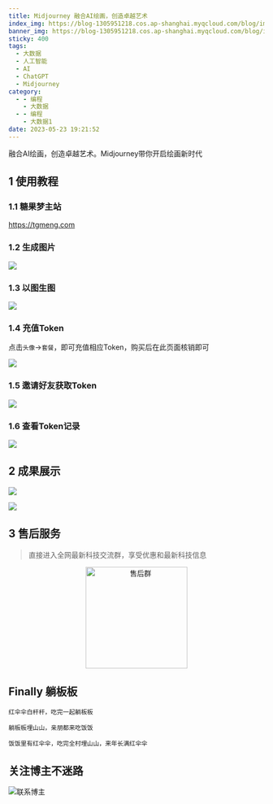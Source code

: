 ```yaml
---
title: Midjourney 融合AI绘画，创造卓越艺术
index_img: https://blog-1305951218.cos.ap-shanghai.myqcloud.com/blog/image/articleBg/1(112).jpg
banner_img: https://blog-1305951218.cos.ap-shanghai.myqcloud.com/blog/image/articleBg/1(112).jpg
sticky: 400
tags:
  - 大数据
  - 人工智能
  - AI
  - ChatGPT
  - Midjourney
category:
  - - 编程
    - 大数据
  - - 编程
    - 大数据1
date: 2023-05-23 19:21:52
---
```


融合AI绘画，创造卓越艺术。Midjourney带你开启绘画新时代

<!-- more -->

## 1 使用教程

### 1.1 糖果梦主站

https://tgmeng.com

### 1.2 生成图片

![](https://blog-1305951218.cos.ap-shanghai.myqcloud.com/blog/image/articleContent/Midjourney/4.png)

### 1.3 以图生图

![](https://blog-1305951218.cos.ap-shanghai.myqcloud.com/blog/image/articleContent/Midjourney/5.png)

### 1.4 充值Token

点击`头像`->`套餐`，即可充值相应Token，购买后在此页面核销即可

![](https://blog-1305951218.cos.ap-shanghai.myqcloud.com/blog/image/articleContent/Midjourney/6.png)

### 1.5 邀请好友获取Token

![](https://blog-1305951218.cos.ap-shanghai.myqcloud.com/blog/image/articleContent/Midjourney/8.png)

### 1.6 查看Token记录

![](https://blog-1305951218.cos.ap-shanghai.myqcloud.com/blog/image/articleContent/Midjourney/7.png)

## 2 成果展示

![](https://blog-1305951218.cos.ap-shanghai.myqcloud.com/blog/image/articleContent/Midjourney/2.png)

![](https://blog-1305951218.cos.ap-shanghai.myqcloud.com/blog/image/articleContent/Midjourney/3.png)

## 3 售后服务

> 直接进入全网最新科技交流群，享受优惠和最新科技信息

<div align="center">   <img width="200" height="200" src="https://github-edu-student-id-card-basic-1305951218.cos.ap-shanghai.myqcloud.com/shouhou.jpg" alt="售后群"> </div>

## Finally 躺板板

`红伞伞白杆杆，吃完一起躺板板`

`躺板板埋山山，亲朋都来吃饭饭`

`饭饭里有红伞伞，吃完全村埋山山，来年长满红伞伞`

## 关注博主不迷路
![联系博主](https://github-edu-student-id-card-basic-1305951218.cos.ap-shanghai.myqcloud.com/shouhou.jpg)